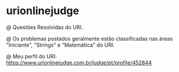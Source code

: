 # urionlinejudge

@ Questões Resolvidas do URI.

@ Os problemas postados geralmente estão classificadas nas áreas "Iniciante", "Strings" e "Matemática" do URI.

@ Meu perfil do URI: https://www.urionlinejudge.com.br/judge/pt/profile/452844
